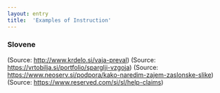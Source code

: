 ```yaml
---
layout: entry
title:  'Examples of Instruction'
---
```


### Slovene

(Source: <a href="http://www.krdelo.si/vaja-preval">http://www.krdelo.si/vaja-preval</a>)
(Source: <a href="https://vrtobilja.si/portfolio/sparglji-vzgoja">https://vrtobilja.si/portfolio/sparglji-vzgoja</a>)
(Source: <a href="https://www.neoserv.si/podpora/kako-naredim-zajem-zaslonske-slike">https://www.neoserv.si/podpora/kako-naredim-zajem-zaslonske-slike</a>)
(Source: <a href=" https://www.reserved.com/si/sl/help-claims"> https://www.reserved.com/si/sl/help-claims</a>)

